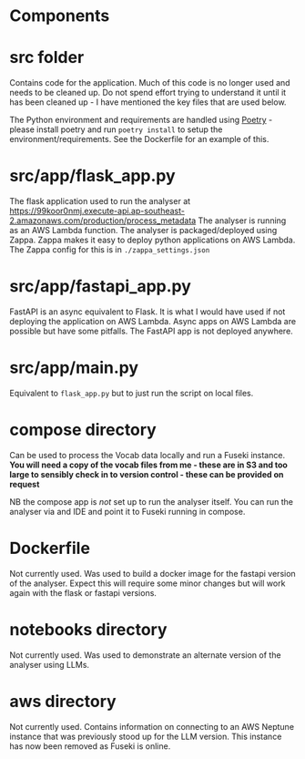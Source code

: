 # Components

# src folder
Contains code for the application. Much of this code is no longer used and needs to be cleaned up. Do not spend effort
trying to understand it until it has been cleaned up - I have mentioned the key files that are used below.

The Python environment and requirements are handled using [Poetry](https://python-poetry.org/) - please install poetry and run `poetry install` to 
setup the environment/requirements. See the Dockerfile for an example of this.
# src/app/flask_app.py

The flask application used to run the analyser at https://99koor0nmj.execute-api.ap-southeast-2.amazonaws.com/production/process_metadata
The analyser is running as an AWS Lambda function.
The analyser is packaged/deployed using Zappa. Zappa makes it easy to deploy python applications on AWS Lambda. The Zappa config for this is in `./zappa_settings.json`

# src/app/fastapi_app.py

FastAPI is an async equivalent to Flask. It is what I would have used if not deploying the application on AWS Lambda. 
Async apps on AWS Lambda are possible but have some pitfalls. The FastAPI app is not deployed anywhere.

# src/app/main.py

Equivalent to `flask_app.py` but to just run the script on local files.

# compose directory
Can be used to process the Vocab data locally and run a Fuseki instance. **You will need a copy of the vocab files from 
me - these are in S3 and too large to sensibly check in to version control - these can be provided on request**

NB the compose app is *not* set up to run the analyser itself. You can run the analyser via and IDE and point it to 
Fuseki running in compose.

# Dockerfile
Not currently used.
Was used to build a docker image for the fastapi version of the analyser.
Expect this will require some minor changes but will work again with the flask or fastapi versions.

# notebooks directory
Not currently used.
Was used to demonstrate an alternate version of the analyser using LLMs.

# aws directory
Not currently used.
Contains information on connecting to an AWS Neptune instance that was previously stood up for the LLM version. This 
instance has now been removed as Fuseki is online.